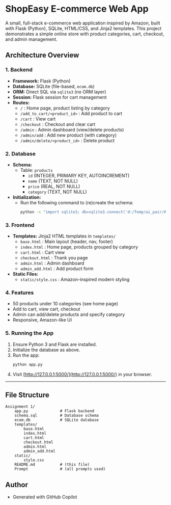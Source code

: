 # ShopEasy E-commerce Web App

A small, full-stack e-commerce web application inspired by Amazon, built with Flask (Python), SQLite, HTML/CSS, and Jinja2 templates. This project demonstrates a simple online store with product categories, cart, checkout, and admin management.

## Architecture Overview

### 1. Backend
- **Framework:** Flask (Python)
- **Database:** SQLite (file-based, `ecom.db`)
- **ORM:** Direct SQL via `sqlite3` (no ORM layer)
- **Session:** Flask session for cart management
- **Routes:**
  - `/` : Home page, product listing by category
  - `/add_to_cart/<product_id>` : Add product to cart
  - `/cart` : View cart
  - `/checkout` : Checkout and clear cart
  - `/admin` : Admin dashboard (view/delete products)
  - `/admin/add` : Add new product (with category)
  - `/admin/delete/<product_id>` : Delete product

### 2. Database
- **Schema:**
  - Table: `products`
    - `id` (INTEGER, PRIMARY KEY, AUTOINCREMENT)
    - `name` (TEXT, NOT NULL)
    - `price` (REAL, NOT NULL)
    - `category` (TEXT, NOT NULL)
- **Initialization:**
  - Run the following command to (re)create the schema:
    ```sh
    python -c "import sqlite3; db=sqlite3.connect('d:/Temp/ai_pair/Assignment 1/ecom.db'); db.executescript(open('d:/Temp/ai_pair/Assignment 1/schema.sql').read()); db.close()"
    ```

### 3. Frontend
- **Templates:** Jinja2 HTML templates in `templates/`
  - `base.html` : Main layout (header, nav, footer)
  - `index.html` : Home page, products grouped by category
  - `cart.html` : Cart view
  - `checkout.html` : Thank you page
  - `admin.html` : Admin dashboard
  - `admin_add.html` : Add product form
- **Static Files:**
  - `static/style.css` : Amazon-inspired modern styling

### 4. Features
- 50 products under 10 categories (see home page)
- Add to cart, view cart, checkout
- Admin can add/delete products and specify category
- Responsive, Amazon-like UI

### 5. Running the App
1. Ensure Python 3 and Flask are installed.
2. Initialize the database as above.
3. Run the app:
    ```sh
    python app.py
    ```
4. Visit [http://127.0.0.1:5000/](http://127.0.0.1:5000/) in your browser.

---

## File Structure

```
Assignment 1/
    app.py              # Flask backend
    schema.sql          # Database schema
    ecom.db             # SQLite database
    templates/
        base.html
        index.html
        cart.html
        checkout.html
        admin.html
        admin_add.html
    static/
        style.css
    README.md           # (this file)
    Prompt              # (all prompts used)
```

## Author
- Generated with GitHub Copilot
